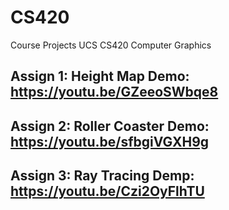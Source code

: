 # CS420
Course Projects UCS CS420 Computer Graphics

## Assign 1: Height Map Demo: https://youtu.be/GZeeoSWbqe8

## Assign 2: Roller Coaster Demo: https://youtu.be/sfbgiVGXH9g

## Assign 3: Ray Tracing Demp: https://youtu.be/Czi2OyFlhTU
